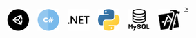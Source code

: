 
<p>
  <a href="https://unity.com/">
    <img align="left" src="https://github.com/NicolasCastagnola/NicolasCastagnola/blob/main/Resources/unity.svg" alt="Unity" width="50" height="50" style="vertical-align:top; margin:10px">>
  </a>
    <a href="https://docs.microsoft.com/en-us/dotnet/csharp/">
    <img align="left" src="https://github.com/NicolasCastagnola/NicolasCastagnola/blob/main/Resources/csharp.svg" alt="C Sharp" width="50" height="50" style="vertical-align:top;margin:10px">
  </a>
	<a href="https://dotnet.microsoft.com/download/dotnet-framework">
    <img align="left" src="https://github.com/NicolasCastagnola/NicolasCastagnola/blob/main/Resources/dot-net.svg" alt="Dot-Net" width="50" height="50" style="vertical-align:top;margin:10px">
  </a>
	<a href="https://www.python.org/">
    <img align="left" src="https://github.com/NicolasCastagnola/NicolasCastagnola/blob/main/Resources/python1.svg" alt="Python" width="50" height="50" style="vertical-align:top;margin:10px">
  </a>
	<a href="https://www.mysql.com/">
    <img align="left" src="https://github.com/NicolasCastagnola/NicolasCastagnola/blob/main/Resources/mysql1.svg" alt="MySql" width="50" height="50" style="vertical-align:top;margin:10px">
  </a>
    <a href="https://developer.apple.com/xcode/">
    <img align="left" src="https://github.com/NicolasCastagnola/NicolasCastagnola/blob/main/Resources/xcode.svg" alt="XCode" width="50" height="50" style="vertical-align:top;margin:10px">
  </a>
 
</p>
